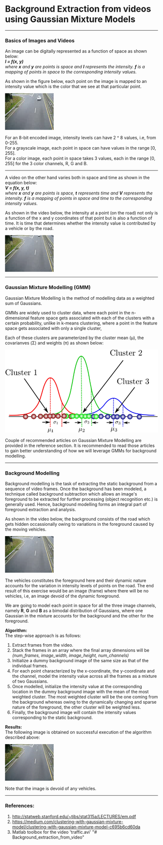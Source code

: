 # Background Extraction from videos using Gaussian Mixture Models
***
### Basics of Images and Videos
An image can be digitally represented as a function of space as shown below:  
***I = f(x, y)***  
*where **x** and **y** are points is space and **I** represents the intensity. **f** is a mapping of points in space to the corresponding intensity values.*

As shown in the figure below, each point on the image is mapped to an intensity value which is the color that we see at that particular point.

![](./resources/frame_11.png) 

For an 8-bit encoded image, intensity levels can have 2 ^ 8 values, i.e, from 0-255.   
For a grayscale image, each point in space can have values in the range [0, 255].  
For a color image, each point in space takes 3 values, each in the range [0, 255] for the 3 color channels, R, G and B. 
***


A video on the other hand varies both in space and time as shown in the equation below:    
***V = f(x, y, t)***  
*where **x** and **y** are points is space, **t** represents time and **V** represents the intensity. **f** is a mapping of points in space and time to the corresponding intensity values.*  

As shown in the video below, the intensity at a point (on the road) not only is a function of the x and y coordinates of that point but is also a function of time. It is time that determines whether the intensity value is contributed by a vehicle or by the road.

![](./resources/traffic.gif) 

***
### Gaussian Mixture Modelling (GMM)
Gaussian Mixture Modelling is the method of modelling data as a weighted sum of Gaussians. 

GMMs are widely used to cluster data, where each point in the n-dimensional feature space gets associated with each of the clusters with a certain probability, unlike in k-means clustering, where a point in the feature space gets associated with only a single cluster, 

Each of these clusters are parameterized by the cluster mean (μ), the covarianves (Σ) and weights (π) as shown below:

![](./resources/gmm.png)

Couple of recommended articles on Gaussian Mixture Modelling are provided in the reference section. It is recommended to read those articles to gain better understanding of how we will leverage GMMs for background modelling.

***

### Background Modelling
Background modelling is the task of extracting the static background from a sequence of video frames. Once the background has been modeled, a technique called background subtraction which allows an image's foreground to be extracted for further processing (object recognition etc.) is generally used. Hence, background modelling forms an integral part of foreground extraction and analysis.

As shown in the video below, the background consists of the road which gets hidden occassionally owing to variations in the foreground caused by the moving vehicles. 

![](./resources/traffic.gif) 

The vehicles constitutes the foreground here and their dynamic nature accounts for the variation in intensity levels of points on the road.
The end result of this exercise would be an image (frame) where there will be no vehicles, i.e, an image devoid of the dynamic foreground.

We are going to model each point in space for all the three image channels, namely **R**, **G** and **B** as a bimodal distribution of Gaussians, where one Gaussian in the mixture accounts for the background and the other for the foreground.

**Algorithm:**  
The step-wise approach is as follows:
1. Extract frames from the video.
2. Stack the frames in an array where the final array dimensions will be *(num_frames, image_width, image_height, num_channels)*
3. Initialize a dummy background image of the same size as that of the individual frames.
4. For each point characterized by the x-coordinate, the y-coordinate and the channel, model the intensity value across all the frames as a mixture of two Gaussians.
5. Once modelled, initialize the intensity value at the corresponding location in the dummy background image with the mean of the most weighted cluster. The most weighted cluster will be the one coming from the background whereas owing to the dynamically changing and sparse nature of the foreground, the other cluster will be weighted less.
6. Finally, the background image will contain the intensity values corresponding to the static background.

**Results:**  
The following image is obtained on successful execution of the algorithm described above:

![](./resources/background.png) 

Note that the image is devoid of any vehicles.

***

### References:
1. http://statweb.stanford.edu/~tibs/stat315a/LECTURES/em.pdf
2. https://medium.com/clustering-with-gaussian-mixture-model/clustering-with-gaussian-mixture-model-c695b6cd60da
3. Matlab toolbox for the video 'traffic.avi'
"# Background_extraction_from_video" 
